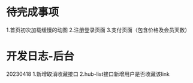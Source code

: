 # 待完成事项
  1.首页初次加载缓慢的动图
  2.注册登录页面
  3.支付页面（包含价格及会员天数）
# 开发日志-后台
  20230418
    1.新增取消收藏接口
    2.hub-list接口新增用户是否收藏该link
